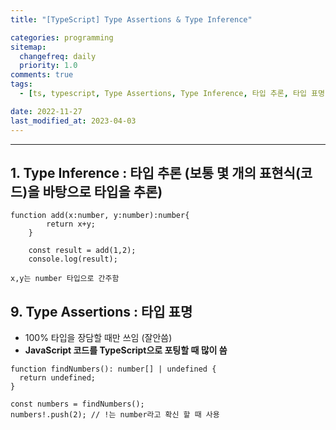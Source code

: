 ```yaml
---
title: "[TypeScript] Type Assertions & Type Inference"

categories: programming
sitemap:
  changefreq: daily
  priority: 1.0
comments: true
tags:
  - [ts, typescript, Type Assertions, Type Inference, 타입 추론, 타입 표명]

date: 2022-11-27
last_modified_at: 2023-04-03
---
```


---

## **1. Type Inference** : 타입 추론 (보통 몇 개의 표현식(코드)을 바탕으로 타입을 추론)

```tsx
function add(x:number, y:number):number{
        return x+y;
    }

    const result = add(1,2);
    console.log(result);

x,y는 number 타입으로 간주함
```

## 9. **Type Assertions** : **타입 표명**

- 100% 타입을 장담할 때만 쓰임 (잘안씀)
- **JavaScript 코드를 TypeScript으로 포팅할 때 많이 씀**

```tsx
function findNumbers(): number[] | undefined {
  return undefined;
}

const numbers = findNumbers();
numbers!.push(2); // !는 number라고 확신 할 때 사용
```
